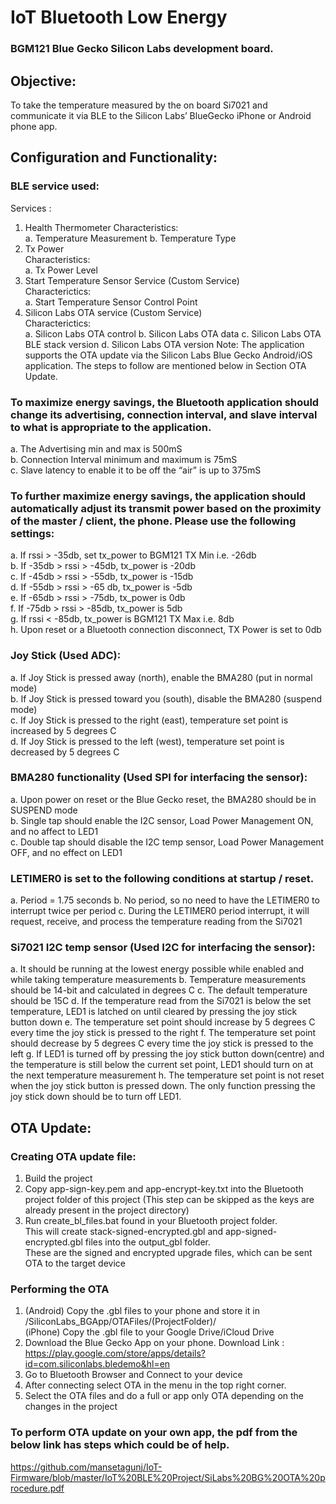 # IoT Bluetooth Low Energy  

### BGM121 Blue Gecko Silicon Labs development board.   

## Objective:   
To take the temperature measured by the on board Si7021 and communicate it via BLE to the Silicon Labs’ BlueGecko iPhone or Android phone app. 

## Configuration and Functionality: 

### BLE service used:   
Services :  
1. Health Thermometer
  Characteristics:   
    a. Temperature Measurement
    b. Temperature Type
2. Tx Power  
  Characteristics:   
    a. Tx Power Level
3. Start Temperature Sensor Service (Custom Service)  
  Characterictics:  
    a. Start Temperature Sensor Control Point  
4. Silicon Labs OTA service (Custom Service)  
  Characterictics:  
    a. Silicon Labs OTA control
    b. Silicon Labs OTA data
    c. Silicon Labs OTA BLE stack version
    d. Silicon Labs OTA version
  Note: The application supports the OTA update via the Silicon Labs Blue Gecko Android/iOS application. The steps to follow are mentioned below in Section OTA Update.

### To maximize energy savings, the Bluetooth application should change its advertising, connection interval, and slave interval to what is appropriate to the application.
a. The Advertising min and max is 500mS  
b. Connection Interval minimum and maximum is 75mS    
c. Slave latency to enable it to be off the “air” is up to 375mS  

### To further maximize energy savings, the application should automatically adjust its transmit power based on the proximity of the master / client, the phone. Please use the following settings:
a. If rssi > -35db, set tx_power to BGM121 TX Min i.e. -26db  
b. If -35db > rssi > -45db, tx_power is -20db  
c. If -45db > rssi > -55db, tx_power is -15db  
d. If -55db > rssi > -65 db, tx_power is -5db  
e. If -65db > rssi > -75db, tx_power is 0db  
f. If -75db > rssi > -85db, tx_power is 5db  
g. If rssi < -85db, tx_power is BGM121 TX Max i.e. 8db  
h. Upon reset or a Bluetooth connection disconnect, TX Power is set to 0db  

### Joy Stick (Used ADC):     
a. If Joy Stick is pressed away (north), enable the BMA280 (put in normal mode)    
b. If Joy Stick is pressed toward you (south), disable the BMA280 (suspend mode)    
c. If Joy Stick is pressed to the right (east), temperature set point is increased by 5 degrees C    
d. If Joy Stick is pressed to the left (west), temperature set point is decreased by 5 degrees C    

### BMA280 functionality (Used SPI for interfacing the sensor):  
a. Upon power on reset or the Blue Gecko reset, the BMA280 should be in SUSPEND mode  
b. Single tap should enable the I2C sensor, Load Power Management ON, and no affect to LED1  
c. Double tap should disable the I2C temp sensor, Load Power Management OFF, and no effect on LED1  

### LETIMER0 is set to the following conditions at startup / reset.  
a. Period = 1.75 seconds
b. No period, so no need to have the LETIMER0 to interrupt twice per period
c. During the LETIMER0 period interrupt, it will request, receive, and process the temperature reading from the Si7021

### Si7021 I2C temp sensor (Used I2C for interfacing the sensor):  
a. It should be running at the lowest energy possible while enabled and while taking temperature measurements
b. Temperature measurements should be 14-bit and calculated in degrees C
c. The default temperature should be 15C
d. If the temperature read from the Si7021 is below the set temperature, LED1 is latched on until cleared by pressing the joy stick button down
e. The temperature set point should increase by 5 degrees C every time the joy stick is pressed to the right
f. The temperature set point should decrease by 5 degrees C every time the joy stick is pressed to the left
g. If LED1 is turned off by pressing the joy stick button down(centre) and the temperature is still below the current set point, LED1 should turn on at the next temperature measurement
h. The temperature set point is not reset when the joy stick button is pressed down. The only function pressing the joy stick down should be to turn off LED1.

## OTA Update: 

### Creating OTA update file: 
1. Build the project
2. Copy app-sign-key.pem and app-encrypt-key.txt into the Bluetooth project folder of this project (This step can be skipped as the keys are already present in the project directory)
3. Run create_bl_files.bat found in your Bluetooth project folder.  
   This will create stack-signed-encrypted.gbl and app-signed-encrypted.gbl files into the output_gbl folder.  
   These are the signed and encrypted upgrade files, which can be sent OTA to the target device

### Performing the OTA 
1. (Android) Copy the .gbl files to your phone and store it in /SiliconLabs_BGApp/OTAFiles/(ProjectFolder)/   
   (iPhone) Copy the .gbl file to your Google Drive/iCloud Drive   
2. Download the Blue Gecko App on your phone. Download Link : https://play.google.com/store/apps/details?id=com.siliconlabs.bledemo&hl=en  
3. Go to Bluetooth Browser and Connect to your device   
4. After connecting select OTA in the menu in the top right corner.   
5. Select the OTA files and do a full or app only OTA depending on the changes in the project    

### To perform OTA update on your own app, the pdf from the below link has steps which could be of help.   
https://github.com/mansetagunj/IoT-Firmware/blob/master/IoT%20BLE%20Project/SiLabs%20BG%20OTA%20procedure.pdf  
